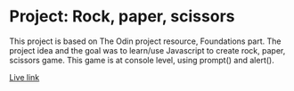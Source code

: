 # Project: Rock, paper, scissors
This project is based on The Odin project resource, Foundations part. The project idea and the goal was to learn/use Javascript to create rock, paper, scissors game. This game is at console level, using prompt() and alert().

[Live link](https://paulauskas-linas.github.io/TOP_rock_paper_scissors/)